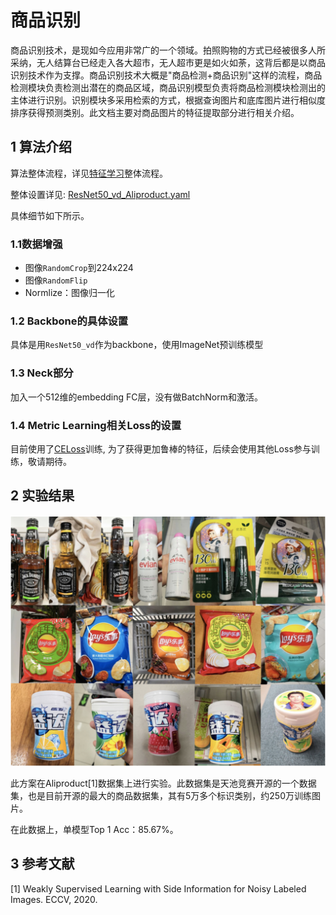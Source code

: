 # 商品识别

商品识别技术，是现如今应用非常广的一个领域。拍照购物的方式已经被很多人所采纳，无人结算台已经走入各大超市，无人超市更是如火如荼，这背后都是以商品识别技术作为支撑。商品识别技术大概是"商品检测+商品识别"这样的流程，商品检测模块负责检测出潜在的商品区域，商品识别模型负责将商品检测模块检测出的主体进行识别。识别模块多采用检索的方式，根据查询图片和底库图片进行相似度排序获得预测类别。此文档主要对商品图片的特征提取部分进行相关介绍。

## 1 算法介绍

算法整体流程，详见[特征学习](./feature_learning.md)整体流程。

整体设置详见: [ResNet50_vd_Aliproduct.yaml](../../../ppcls/configs/Products/ResNet50_vd_Aliproduct.yaml)

具体细节如下所示。

### 1.1数据增强

- 图像`RandomCrop`到224x224
- 图像`RandomFlip`
- Normlize：图像归一化  

### 1.2 Backbone的具体设置

具体是用`ResNet50_vd`作为backbone，使用ImageNet预训练模型

### 1.3 Neck部分

加入一个512维的embedding FC层，没有做BatchNorm和激活。

### 1.4 Metric Learning相关Loss的设置

目前使用了[CELoss](../../../ppcls/loss/celoss.py)训练, 为了获得更加鲁棒的特征，后续会使用其他Loss参与训练，敬请期待。

## 2 实验结果

<img src="../../images/product/aliproduct.png" style="zoom:50%;" />

此方案在Aliproduct[1]数据集上进行实验。此数据集是天池竞赛开源的一个数据集，也是目前开源的最大的商品数据集，其有5万多个标识类别，约250万训练图片。

在此数据上，单模型Top 1 Acc：85.67%。

## 3 参考文献

[1] Weakly Supervised Learning with Side Information for Noisy Labeled Images. ECCV, 2020.
